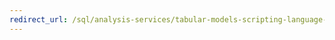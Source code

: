 ```yaml
---
redirect_url: /sql/analysis-services/tabular-models-scripting-language-commands/alter-command-tmsl?toc=%2fsql%2fanalysis-services%2ftabular-models-scripting-language-commands%2ftoc.json
---
```

